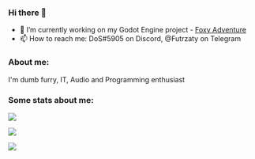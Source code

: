 ### Hi there 👋
- 🔭 I’m currently working on my Godot Engine project - [Foxy Adventure](https://github.com/NewDEV-github/Foxy-Adventure/)
- 📫 How to reach me: DoS#5905 on Discord, @Futrzaty on Telegram
### About me:
I'm dumb furry, IT, Audio and Programming enthusiast
### Some stats about me:
![](https://github-readme-stats.vercel.app/api?username=JezSonic&count_private=true&show_icons=true&include_all_commits=true)

![](https://github-readme-stats.vercel.app/api?username=JezSonic&count_private=true&show_icons=true)

![](https://github-readme-stats.vercel.app/api/top-langs/?username=JezSonic&show_icons=true&langs_count=10)
